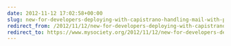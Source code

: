 ```yaml
---
date: 2012-11-12 17:02:58+00:00
slug: new-for-developers-deploying-with-capistrano-handling-mail-with-postfix
redirect_from: /2012/11/12/new-for-developers-deploying-with-capistrano-handling-mail-with-postfix/
redirect_to: https://www.mysociety.org/2012/11/12/new-for-developers-deploying-with-capistrano-handling-mail-with-postfix/
---
```

